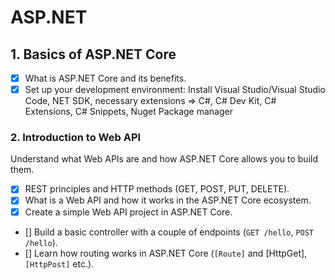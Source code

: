 # ASP.NET

## 1. Basics of ASP.NET Core

-[x] What is ASP.NET Core and its benefits.
-[x] Set up your development environment: Install Visual Studio/Visual Studio Code,
NET SDK, necessary extensions => C#, C# Dev Kit, C# Extensions, C# Snippets, Nuget Package manager

### 2. Introduction to Web API

Understand what Web APIs are and how ASP.NET Core allows you to build them.

 - [x] REST principles and HTTP methods (GET, POST, PUT, DELETE).
 - [x] What is a Web API and how it works in the ASP.NET Core ecosystem.
 - [x] Create a simple Web API project in ASP.NET Core.
 - [] Build a basic controller with a couple of endpoints (`GET /hello`, `POST /hello`).
 - [] Learn how routing works in ASP.NET Core (`[Route]` and [HttpGet], `[HttpPost]` etc.).

